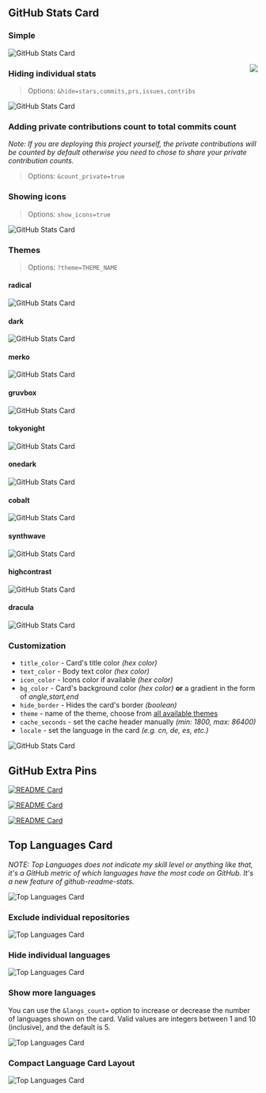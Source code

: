 ## GitHub Stats Card

### Simple

![GitHub Stats Card](https://tianheg-readme-stats.vercel.app/api?username=tianheg)

<img align="right" src="https://tianheg-readme-stats.vercel.app/api?username=tianheg" />

### Hiding individual stats

> Options: `&hide=stars,commits,prs,issues,contribs`

![GitHub Stats Card](https://tianheg-readme-stats.vercel.app/api?username=tianheg&hide=contribs,prs)

### Adding private contributions count to total commits count

_Note: If you are deploying this project yourself, the private contributions will be counted by default otherwise you need to chose to share your private contribution counts._

> Options: `&count_private=true`

### Showing icons

> Options: `show_icons=true`

![GitHub Stats Card](https://tianheg-readme-stats.vercel.app/api?username=tianheg&show_icons=true)

### Themes

> Options: `?theme=THEME_NAME`

#### radical

![GitHub Stats Card](https://tianheg-readme-stats.vercel.app/api?username=tianheg&show_icons=true&theme=radical)

#### dark

![GitHub Stats Card](https://tianheg-readme-stats.vercel.app/api?username=tianheg&show_icons=true&theme=dark)

#### merko

![GitHub Stats Card](https://tianheg-readme-stats.vercel.app/api?username=tianheg&show_icons=true&theme=merko)

#### gruvbox

![GitHub Stats Card](https://tianheg-readme-stats.vercel.app/api?username=tianheg&show_icons=true&theme=gruvbox)

#### tokyonight

![GitHub Stats Card](https://tianheg-readme-stats.vercel.app/api?username=tianheg&show_icons=true&theme=tokyonight)

#### onedark

![GitHub Stats Card](https://tianheg-readme-stats.vercel.app/api?username=tianheg&show_icons=true&theme=onedark)

#### cobalt

![GitHub Stats Card](https://tianheg-readme-stats.vercel.app/api?username=tianheg&show_icons=true&theme=cobalt)

#### synthwave

![GitHub Stats Card](https://tianheg-readme-stats.vercel.app/api?username=tianheg&show_icons=true&theme=synthwave)

#### highcontrast

![GitHub Stats Card](https://tianheg-readme-stats.vercel.app/api?username=tianheg&show_icons=true&theme=highcontrast)

#### dracula

![GitHub Stats Card](https://tianheg-readme-stats.vercel.app/api?username=tianheg&show_icons=true&theme=dracula)

### Customization

- `title_color` - Card's title color _(hex color)_
- `text_color` - Body text color _(hex color)_
- `icon_color` - Icons color if available _(hex color)_
- `bg_color` - Card's background color _(hex color)_ **or** a gradient in the form of _angle,start,end_
- `hide_border` - Hides the card's border _(boolean)_
- `theme` - name of the theme, choose from [all available themes](./themes/README.md)
- `cache_seconds` - set the cache header manually _(min: 1800, max: 86400)_
- `locale` - set the language in the card _(e.g. cn, de, es, etc.)_

![GitHub Stats Card](https://tianheg-readme-stats.vercel.app/api?username=tianheg&show_icons=true&bg_color=30,e96443,904e95&title_color=fff&text_color=fff)

## GitHub Extra Pins

[![README Card](https://tianheg-readme-stats.vercel.app/api/pin/?username=tianheg&repo=github-readme-stats)](https://github.com/tianheg/github-readme-stats)

[![README Card](https://tianheg-readme-stats.vercel.app/api/pin/?username=tianheg&repo=til)](https://github.com/tianheg/til)

[![README Card](https://tianheg-readme-stats.vercel.app/api/pin/?username=tianheg&repo=self)](https://github.com/tianheg/self)

## Top Languages Card

_NOTE: Top Languages does not indicate my skill level or anything like that, it's a GitHub metric of which languages have the most code on GitHub. It's a new feature of github-readme-stats._

![Top Languages Card](https://tianheg-readme-stats.vercel.app/api/top-langs/?username=tianheg)

### Exclude individual repositories

![Top Languages Card](https://tianheg-readme-stats.vercel.app/api/top-langs/?username=tianheg&exclude_repo=til,self)

### Hide individual languages

![Top Languages Card](https://tianheg-readme-stats.vercel.app/api/top-langs/?username=tianheg&hide=javascript,html)

### Show more languages

You can use the `&langs_count=` option to increase or decrease the number of languages shown on the card. Valid values are integers between 1 and 10 (inclusive), and the default is 5.

![Top Languages Card](https://tianheg-readme-stats.vercel.app/api/top-langs/?username=tianheg&langs_count=8)

### Compact Language Card Layout

![Top Languages Card](https://tianheg-readme-stats.vercel.app/api/top-langs/?username=tianheg&layout=compact)
